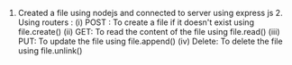 1. Created a file using nodejs  and connected to server using express js
       2. Using routers :
          (i) POST : To create a file if it doesn't exist using file.create()
          (ii) GET: To read the content of the file using file.read()
          (iii) PUT: To update the file using file.append()
          (iv) Delete: To delete the file using file.unlink()
